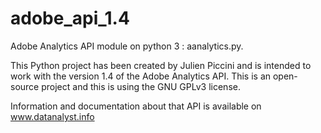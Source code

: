 # adobe_api_1.4
Adobe Analytics API module on python 3 : aanalytics.py.

This Python project has been created by Julien Piccini and is intended to work with the version 1.4 of the Adobe Analytics API. 
This is an open-source project and this is using the GNU GPLv3 license. 

Information and documentation about that API is available on www.datanalyst.info 
